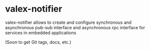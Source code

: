 # valex-notifier

valex-notifier allows to create and configure synchronous and asynchronous pub-sub interface 
    and asynchronous rpc interface for services in embedded applications

(Soon to get Git tags, docs, etc.)
